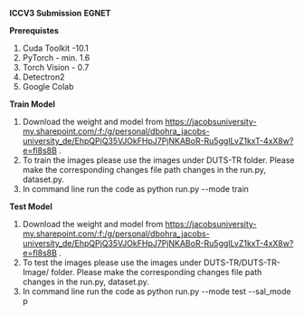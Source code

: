 **ICCV3 Submission**
**EGNET**

**Prerequistes**
1. Cuda Toolkit -10.1
2. PyTorch - min. 1.6
3. Torch Vision - 0.7
4. Detectron2
5. Google Colab

**Train Model**
1. Download the weight and model from https://jacobsuniversity-my.sharepoint.com/:f:/g/personal/dbohra_jacobs-university_de/EhpQPjQ35VJOkFHpJ7PjNKABoR-Ru5ggILvZ1kxT-4xX8w?e=fl8s8B .
2. To train the images please use the images under DUTS-TR folder. Please make the corresponding changes file path changes in the run.py, dataset.py. 
3. In command line run the code as python run.py --mode train

**Test Model**
1. Download the weight and model from https://jacobsuniversity-my.sharepoint.com/:f:/g/personal/dbohra_jacobs-university_de/EhpQPjQ35VJOkFHpJ7PjNKABoR-Ru5ggILvZ1kxT-4xX8w?e=fl8s8B .
2. To test the images please use the images under DUTS-TR/DUTS-TR-Image/ folder. Please make the corresponding changes file path changes in the run.py, dataset.py. 
3. In command line run the code as python run.py --mode test --sal_mode p
